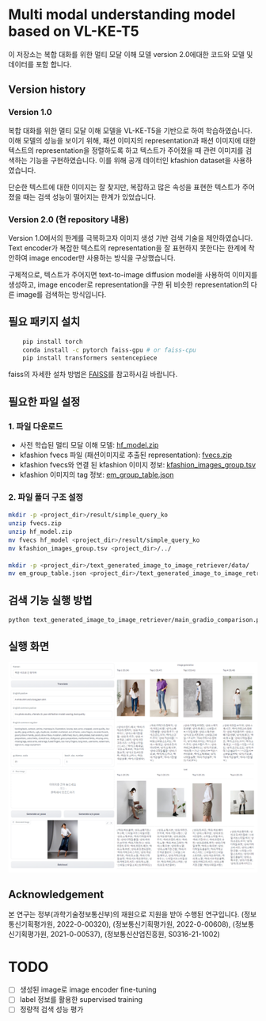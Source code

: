# Multi modal understanding model based on VL-KE-T5
이 저장소는 복합 대화를 위한 멀티 모달 이해 모델 version 2.0에대한 코드와 모델 및 데이터를 포함 합니다.
## Version history
### Version 1.0
복합 대화를 위한 멀티 모달 이해 모델을 VL-KE-T5을 기반으로 하여 학습하였습니다.
이해 모델의 성능을 보이기 위해, 패션 이미지의 representation과 패션 이미지에 대한 텍스트의 representation을 
정렬하도록 하고 텍스트가 주어졌을 때 관련 이미지를 검색하는 기능을 구현하였습니다.
이를 위해 공개 데이터인 kfashion dataset을 사용하였습니다.

단순한 텍스트에 대한 이미지는 잘 찾지만, 복잡하고 많은 속성을 표현한 텍스트가 주어졌을 때는 검색 성능이 떨어지는 한계가 있었습니다.

### Version 2.0 (현 repository 내용)
Version 1.0에서의 한계를 극복하고자 이미지 생성 기반 검색 기술을 제안하였습니다. Text encoder가 복잡한 텍스트의 representation을 잘 표현하지 못한다는 한계에 착안하여 image encoder만 사용하는 방식을 구상했습니다.

구체적으로, 텍스트가 주어지면 text-to-image diffusion model을 사용하여 이미지를 생성하고, image encoder로 representation을 구한 뒤 비슷한 representation의 다른 image를 검색하는 방식입니다.
                                            

## 필요 패키지 설치

```bash
    pip install torch
    conda install -c pytorch faiss-gpu # or faiss-cpu
    pip install transformers sentencepiece
```

faiss의 자세한 설차 방법은 [FAISS](https://github.com/facebookresearch/faiss/blob/main/INSTALL.md)를 참고하시길 바랍니다.

## 필요한 파일 설정
### 1. 파일 다운로드
- 사전 학습된 멀티 모달 이해 모델: [hf_model.zip](https://drive.google.com/file/d/1OegOe60tNlcmq4b0kF5vcDax27q5_D6n/view?usp=sharing)
- kfashion fvecs 파일 (패션이미지로 추출된 representation): [fvecs.zip](https://drive.google.com/file/d/11ogSDF8kb6lJIEXydbA0lt6-uxgTyx3x/view?usp=sharing)
- kfashion fvecs와 연결 된 kfashion 이미지 정보: [kfashion_images_group.tsv](https://drive.google.com/file/d/1d1VKIJ8Ow1sQFF4aPJJm3cgxPdvN1RNd/view?usp=sharing)
- kfashion 이미지의 tag 정보: [em_group_table.json](https://drive.google.com/file/d/1FsvvOrON8AvdCKaXbTUwbGUq-MgBgp3j/view?usp=sharing)
### 2. 파일 폴더 구조 설정
```bash
mkdir -p <project_dir>/result/simple_query_ko
unzip fvecs.zip
unzip hf_model.zip
mv fvecs hf_model <project_dir>/result/simple_query_ko
mv kfashion_images_group.tsv <project_dir>/../

mkdir -p <project_dir>/text_generated_image_to_image_retriever/data/
mv em_group_table.json <project_dir>/text_generated_image_to_image_retriever/data
```

## 검색 기능 실행 방법

```bash
python text_generated_image_to_image_retriever/main_gradio_comparison.py
```

## 실행 화면
![image retriever based on image generation](./images/screenshot.png)



## Acknowledgement

본 연구는 정부(과학기술정보통신부)의 재원으로 지원을 받아 수행된 연구입니다. (정보통신기획평가원, 2022-0-00320), (정보통신기획평가원, 2022-0-00608), (정보통신기획평가원, 2021-0-00537), (정보통신산업진흥원, S0316-21-1002)

# TODO

- [ ] 생성된 image로 image encoder fine-tuning
- [ ] label 정보를 활용한 supervised training
- [ ] 정량적 검색 성능 평가
